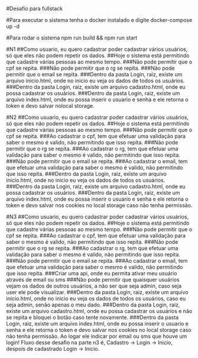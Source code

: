 #Desafio para fullstack

#Para executar o sistema tenha o docker instalado e digite
docker-compose up -d

#Para rodar o sistema
npm run build && npm run start

#N1
##Como usuario, eu quero cadastrar poder cadastrar vários usuários, só que eles não podem repetir os dados.
##Hoje o sistema está permitindo que cadastre várias pessoas ao mesmo tempo.
###Não pode permitir que o cpf se repita.
###Não pode permitir que o rg se repita.
###Não pode permitir que o email se repita.
###Dentro da pasta Login, raiz, existe um arquivo inicio.html, onde no inicio eu veja os dados de todos os usuários.
###Dentro da pasta Login, raiz, existe um arquivo cadastro.html, onde eu possa cadastrar os usuários.
###Dentro da pasta Login, raiz, existe um arquivo index.html, onde eu possa inserir o usuario e senha e ele retorna o token e devo salvar nolocal storage.

#N2
##Como usuario, eu quero cadastrar poder cadastrar vários usuários, só que eles não podem repetir os dados.
##Hoje o sistema está permitindo que cadastre várias pessoas ao mesmo tempo.
###Não pode permitir que o cpf se repita.
###Ao cadastrar o cpf, tem que efetuar uma validação para saber o mesmo é valido, não permitindo que isso repita.
###Não pode permitir que o rg se repita.
###Ao cadastrar o rg, tem que efetuar uma validação para saber o mesmo é valido, não permitindo que isso repita.
###Não pode permitir que o email se repita.
###Ao cadastrar o email, tem que efetuar uma validação para saber o mesmo é valido, não permitindo que isso repita.
###Dentro da pasta Login, raiz, existe um arquivo inicio.html, onde no inicio eu veja os dados de todos os usuários.
###Dentro da pasta Login, raiz, existe um arquivo cadastro.html, onde eu possa cadastrar os usuários.
###Dentro da pasta Login, raiz, existe um arquivo index.html, onde eu possa inserir o usuario e senha e ele retorna o token e devo salvar nos cookies no local storage caso não tenha permissão.

#N3
##Como usuario, eu quero cadastrar poder cadastrar vários usuários, só que eles não podem repetir os dados.
##Hoje o sistema está permitindo que cadastre várias pessoas ao mesmo tempo.
###Não pode permitir que o cpf se repita.
###Ao cadastrar o cpf, tem que efetuar uma validação para saber o mesmo é valido, não permitindo que isso repita.
###Não pode permitir que o rg se repita.
###Ao cadastrar o rg, tem que efetuar uma validação para saber o mesmo é valido, não permitindo que isso repita.
###Não pode permitir que o email se repita.
###Ao cadastrar o email, tem que efetuar uma validação para saber o mesmo é valido, não permitindo que isso repita.
###Criar uma api, onde eu permita ativar meu usuário através de email ou sms
###Não pode permitir que quaisquer usuários vejam os dados de outros usuários, a não ser que seja admin, caso seja user ele pode visualizar.
###Dentro da pasta Login, raiz, existe um arquivo inicio.html, onde no inicio eu veja os dados de todos os usuários, caso eu seja admin, senão apenas o meu dado.
###Dentro da pasta Login, raiz, existe um arquivo cadastro.html, onde eu possa cadastrar os usuários e não se repita e bloquei o botão caso tente novamente.
###Dentro da pasta Login, raiz, existe um arquivo index.html, onde eu possa inserir o usuario e senha e ele retorna o token e devo salvar nos cookies no local storage caso não tenha permissão. Ao logar ele indicar por email ou sms que houve um login! Fluxo desse desafio na parte n3 é, Cadastro -> Login -> Inicio, despois de cadastrado Login -> Inicio.

